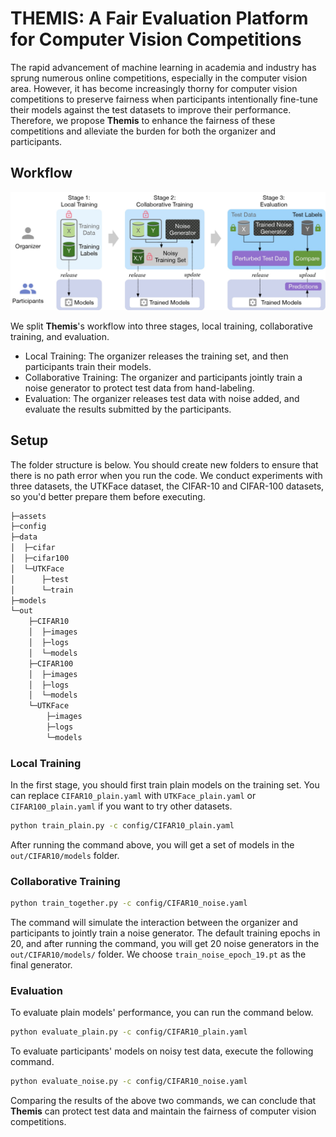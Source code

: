 # THEMIS: A Fair Evaluation Platform for Computer Vision Competitions

The rapid advancement of machine learning in academia and industry has sprung numerous online competitions, especially in the computer vision area. However, it has become increasingly thorny for computer vision competitions to preserve fairness when participants intentionally fine-tune their models against the test datasets to improve their performance. Therefore, we propose **Themis** to enhance the fairness of these competitions and alleviate the burden for both the organizer and participants.

## Workflow

![workflow](assets/workflow.jpg)

We split **Themis**'s workflow into three stages, local training, collaborative training, and evaluation.

- Local Training: The organizer releases the training set, and then participants train their models.
- Collaborative Training: The organizer and participants jointly train a noise generator to protect test data from hand-labeling.
- Evaluation: The organizer releases test data with noise added, and evaluate the results submitted by the participants.

## Setup

The folder structure is below. You should create new folders to ensure that there is no path error when you run the code. We conduct experiments with three datasets, the UTKFace dataset, the CIFAR-10 and CIFAR-100 datasets, so you'd better prepare them before executing.

```txt
├─assets
├─config
├─data
│  ├─cifar
│  ├─cifar100
│  └─UTKFace
│      ├─test
│      └─train
├─models
└─out
    ├─CIFAR10
    │  ├─images
    │  ├─logs
    │  └─models
    ├─CIFAR100
    │  ├─images
    │  ├─logs
    │  └─models
    └─UTKFace
        ├─images
        ├─logs
        └─models
```

### Local Training

In the first stage, you should first train plain models on the training set. You can replace `CIFAR10_plain.yaml` with `UTKFace_plain.yaml` or `CIFAR100_plain.yaml` if you want to try other datasets.

```bash
python train_plain.py -c config/CIFAR10_plain.yaml
```

After running the command above, you will get a set of models in the `out/CIFAR10/models` folder.

### Collaborative Training

```bash
python train_together.py -c config/CIFAR10_noise.yaml
```

The command will simulate the interaction between the organizer and participants to jointly train a noise generator. The default training epochs in 20, and after running the command, you will get 20 noise generators in the `out/CIFAR10/models/` folder. We choose `train_noise_epoch_19.pt` as the final generator.

### Evaluation

To evaluate plain models' performance, you can run the command below.

```bash
python evaluate_plain.py -c config/CIFAR10_plain.yaml
```

To evaluate participants' models on noisy test data, execute the following command.

```bash
python evaluate_noise.py -c config/CIFAR10_noise.yaml
```

Comparing the results of the above two commands, we can conclude that **Themis** can protect test data and  maintain the fairness of computer vision competitions.
